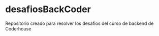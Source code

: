 # desafiosBackCoder
Repositorio creado para resolver los desafios del curso de backend de Coderhouse
